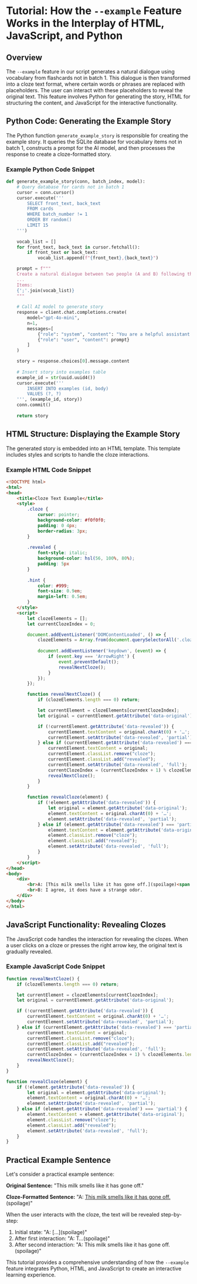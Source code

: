 # Tutorial: How the `--example` Feature Works in the Interplay of HTML, JavaScript, and Python

## Overview

The `--example` feature in our script generates a natural dialogue using vocabulary from flashcards not in batch 1. This dialogue is then transformed into a cloze text format, where certain words or phrases are replaced with placeholders. The user can interact with these placeholders to reveal the original text. This feature involves Python for generating the story, HTML for structuring the content, and JavaScript for the interactive functionality.

## Python Code: Generating the Example Story

The Python function `generate_example_story` is responsible for creating the example story. It queries the SQLite database for vocabulary items not in batch 1, constructs a prompt for the AI model, and then processes the response to create a cloze-formatted story.

### Example Python Code Snippet

```python
def generate_example_story(conn, batch_index, model):
    # Query database for cards not in batch 1
    cursor = conn.cursor()
    cursor.execute('''
        SELECT front_text, back_text 
        FROM cards 
        WHERE batch_number != 1 
        ORDER BY random()
        LIMIT 15
    ''')
    
    vocab_list = []
    for front_text, back_text in cursor.fetchall():
        if front_text or back_text:
            vocab_list.append(f"{front_text},{back_text}")

    prompt = f"""
    Create a natural dialogue between two people (A and B) following these strict rules:
    ...
    Items:
    {';'.join(vocab_list)}
    """
    
    # Call AI model to generate story
    response = client.chat.completions.create(
        model="gpt-4o-mini",
        n=1,
        messages=[
            {"role": "system", "content": "You are a helpful assistant."},
            {"role": "user", "content": prompt}
        ]
    )

    story = response.choices[0].message.content
    
    # Insert story into examples table
    example_id = str(uuid.uuid4())
    cursor.execute('''
        INSERT INTO examples (id, body)
        VALUES (?, ?)
    ''', (example_id, story))
    conn.commit()
    
    return story
```

## HTML Structure: Displaying the Example Story

The generated story is embedded into an HTML template. This template includes styles and scripts to handle the cloze interactions.

### Example HTML Code Snippet

```html
<!DOCTYPE html>
<html>
<head>
    <title>Cloze Text Example</title>
    <style>
        .cloze {
            cursor: pointer;
            background-color: #f0f0f0;
            padding: 0 4px;
            border-radius: 3px;
        }
        
        .revealed {
            font-style: italic;
            background-color: hsl(56, 100%, 80%);
            padding: 5px
        }
        
        .hint {
            color: #999;
            font-size: 0.9em;
            margin-left: 0.5em;
        }
    </style>
    <script>
        let clozeElements = [];
        let currentClozeIndex = 0;

        document.addEventListener('DOMContentLoaded', () => {
            clozeElements = Array.from(document.querySelectorAll('.cloze'));
            
            document.addEventListener('keydown', (event) => {
                if (event.key === 'ArrowRight') {
                    event.preventDefault();
                    revealNextCloze();
                }
            });
        });

        function revealNextCloze() {
            if (clozeElements.length === 0) return;

            let currentElement = clozeElements[currentClozeIndex];
            let original = currentElement.getAttribute('data-original');

            if (!currentElement.getAttribute('data-revealed')) {
                currentElement.textContent = original.charAt(0) + '…';
                currentElement.setAttribute('data-revealed', 'partial');
            } else if (currentElement.getAttribute('data-revealed') === 'partial') {
                currentElement.textContent = original;
                currentElement.classList.remove("cloze");
                currentElement.classList.add("revealed");
                currentElement.setAttribute('data-revealed', 'full');
                currentClozeIndex = (currentClozeIndex + 1) % clozeElements.length;
                revealNextCloze();
            }
        }

        function revealCloze(element) {
            if (!element.getAttribute('data-revealed')) {
                let original = element.getAttribute('data-original');
                element.textContent = original.charAt(0) + '…';
                element.setAttribute('data-revealed', 'partial');
            } else if (element.getAttribute('data-revealed') === 'partial') {
                element.textContent = element.getAttribute('data-original');
                element.classList.remove("cloze");
                element.classList.add("revealed");
                element.setAttribute('data-revealed', 'full');
            }
        }
    </script>
</head>
<body>
    <div>
        <br>A: [This milk smells like it has gone off.](spoilage)<span class="hint">(spoilage)</span>
        <br>B: I agree, it does have a strange odor.
    </div>
</body>
</html>
```

## JavaScript Functionality: Revealing Clozes

The JavaScript code handles the interaction for revealing the clozes. When a user clicks on a cloze or presses the right arrow key, the original text is gradually revealed.

### Example JavaScript Code Snippet

```javascript
function revealNextCloze() {
    if (clozeElements.length === 0) return;

    let currentElement = clozeElements[currentClozeIndex];
    let original = currentElement.getAttribute('data-original');

    if (!currentElement.getAttribute('data-revealed')) {
        currentElement.textContent = original.charAt(0) + '…';
        currentElement.setAttribute('data-revealed', 'partial');
    } else if (currentElement.getAttribute('data-revealed') === 'partial') {
        currentElement.textContent = original;
        currentElement.classList.remove("cloze");
        currentElement.classList.add("revealed");
        currentElement.setAttribute('data-revealed', 'full');
        currentClozeIndex = (currentClozeIndex + 1) % clozeElements.length;
        revealNextCloze();
    }
}

function revealCloze(element) {
    if (!element.getAttribute('data-revealed')) {
        let original = element.getAttribute('data-original');
        element.textContent = original.charAt(0) + '…';
        element.setAttribute('data-revealed', 'partial');
    } else if (element.getAttribute('data-revealed') === 'partial') {
        element.textContent = element.getAttribute('data-original');
        element.classList.remove("cloze");
        element.classList.add("revealed");
        element.setAttribute('data-revealed', 'full');
    }
}
```

## Practical Example Sentence

Let's consider a practical example sentence:

**Original Sentence:** "This milk smells like it has gone off."

**Cloze-Formatted Sentence:** "A: [This milk smells like it has gone off.](spoilage)<span class="hint">(spoilage)</span>"

When the user interacts with the cloze, the text will be revealed step-by-step:

1. Initial state: "A: […]<span class="hint">(spoilage)</span>"
2. After first interaction: "A: T…<span class="hint">(spoilage)</span>"
3. After second interaction: "A: This milk smells like it has gone off.<span class="hint">(spoilage)</span>"

This tutorial provides a comprehensive understanding of how the `--example` feature integrates Python, HTML, and JavaScript to create an interactive learning experience.
